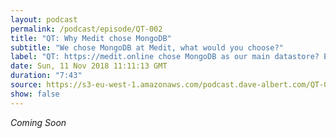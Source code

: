 ```yaml
---
layout: podcast
permalink: /podcast/episode/QT-002
title: "QT: Why Medit chose MongoDB"
subtitle: "We chose MongoDB at Medit, what would you choose?"
label: "QT: https://medit.online chose MongoDB as our main datastore? Email: podcast@dave-albert.com  Twitter: https://twitter.com/dave_albert  Instagram: https://www.instagram.com/dave.albert/  Websites: https://dave-albert.com | https://medit.online"
date: Sun, 11 Nov 2018 11:11:13 GMT
duration: "7:43"
source: https://s3-eu-west-1.amazonaws.com/podcast.dave-albert.com/QT-002-Mongodb.mp3
show: false
---
```


<i> Coming Soon </i>

